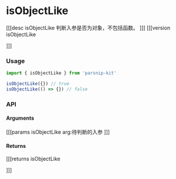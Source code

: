 # isObjectLike
[[[desc isObjectLike
判断入参是否为对象，不包括函数。
]]]
[[[version isObjectLike
  
]]]
### Usage

```ts
import { isObjectLike } from 'parsnip-kit'

isObjectLike({}) // true
isObjectLike(() => {}) // false
```


### API

#### Arguments
[[[params isObjectLike
arg:待判断的入参
]]]
#### Returns
[[[returns isObjectLike

]]]